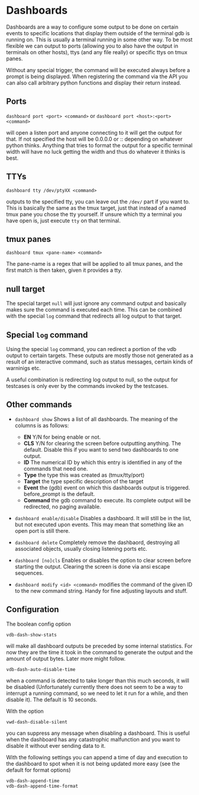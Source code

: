 # Dashboards

Dashboards are a way to configure some output to be done on certain events to specific locations that display them
outside of the terminal gdb is running on. This is usually a terminal running in some other way. To be most flexible we
can output to ports (allowing you to also have the output in terminals on other hosts), ttys (and any file really) or
specific ttys on tmux panes.

Without any special trigger, the command will be executed always before a prompt is being displayed. When registering
the command via the API you can also call arbitrary python functions and display their return instead.

## Ports
`dashboard port <port> <command>`
or
`dashboard port <host>:<port> <command>`

will open a listen port and anyone connecting to it will get the output for that. If not specified the host will be
0.0.0.0 or :: depending on whatever python thinks. Anything that tries to format the output for a specific terminal
width will have no luck getting the width and thus do whatever it thinks is best.


## TTYs
`dashboard tty /dev/ptyXX <command>`

outputs to the specified tty, you can leave out the `/dev/` part if you want to. This is basically the same as the tmux
target, just that instead of a named tmux pane you chose the tty yourself. If unsure which tty a terminal you have open
is, just execute `tty` on that terminal.
## tmux panes
`dashboard tmux <pane-name> <command>`

The pane-name is a regex that will be applied to all tmux panes, and the first match is then taken, given it provides a
tty.
<!--
For extra convenience we have a tmux command that will directly forward all parameters to a tmux call, thus you can do a
`tmux list-panes` yourself easily to find a proper pane. We recommend though to have your (project specific) plugin
directories contain the settings to setup a dashboard. We provide some examples in the example `.vdb` directory that
will enable you to 
-->

## null target
The special target `null` will just ignore any command output and basically makes sure the command is executed each
time. This can be combined with the special `log` command that redirects all log output to that target.

## Special `log` command

Using the special `log` command, you can redirect a portion of the vdb output to certain targets. These outputs are
mostly those not generated as a result of an interactive command, such as status messages, certain kinds of warninigs
etc.

A useful combination is redirecting log output to null, so the output for testcases is only ever by the commands invoked
by the testcases.

## Other commands

* `dashboard show` Shows a list of all dashboards. The meaning of the columns is as follows:
    * __EN__ Y/N for being enable or not. 
    * __CLS__ Y/N for clearing the screen before outputting anything. The default. Disable this if you want to send two
      dashboards to one output.
    * __ID__ The numerical ID by which this entry is identified in any of the commands that need one.
    * __Type__ the type this was created as (tmux/tty/port)
    * __Target__ the type specific description of the target
    * __Event__ the (gdb) event on which this dashboards output is triggered. before_prompt is the default.
    * __Command__ the gdb command to execute. Its complete output will be redirected, no paging available.

* `dashboard enable/disable` Disables a dashboard. It will still be in the list, but not executed upon events. This may
  mean that something like an open port is still there.
* `dashboard delete` Completely remove the dashbaord, destroying all associated objects, usually closing listening ports
  etc.
* `dashboard [no]cls` Enables or disables the option to clear screen before starting the output. Clearing the screen is
  done via ansi escape sequences.
* `dashboard modify <id> <command>` modifies the command of the given ID to the new command string. Handy for fine
  adjusting layouts and stuff.

## Configuration
The boolean config option
```
vdb-dash-show-stats
```
will make all dashboard outputs be preceded by some internal statistics. For now they are the time it took in the
command to generate the output and the amount of output bytes. Later more might follow.

```
vdb-dash-auto-disable-time
```
when a command is detected to take longer than this much seconds, it will be disabled (Unfortunately currently there
does not seem to be a way to interrupt a running command, so we need to let it run for a while, and then disable it).
The default is 10 seconds.

With the option
```
vwd-dash-disable-silent
```
you can suppress any message when disabling a dashboard. This is useful when the dashboard has any catastrophic
malfunction and you want to disable it without ever sending data to it.


With the following settings you can append a time of day and execution to the dashboard to spot when it is not being
updated more easy (see the default for format options)
```
vdb-dash-append-time
vdb-dash-append-time-format
```
